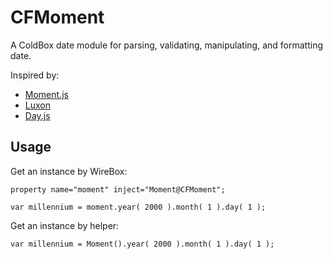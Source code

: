 # CFMoment

A ColdBox date module for parsing, validating, manipulating, and formatting date.

Inspired by:
* [Moment.js](https://github.com/moment/moment)
* [Luxon](https://github.com/moment/luxon)
* [Day.js](https://github.com/iamkun/dayjs)

## Usage

Get an instance by WireBox:
```
property name="moment" inject="Moment@CFMoment";

var millennium = moment.year( 2000 ).month( 1 ).day( 1 );
```

Get an instance by helper:
```
var millennium = Moment().year( 2000 ).month( 1 ).day( 1 );
```